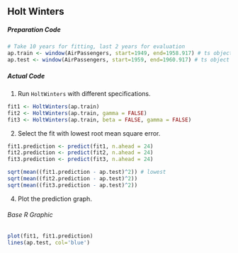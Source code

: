 ## Holt Winters
##### Preparation Code
```r
# Take 10 years for fitting, last 2 years for evaluation
ap.train <- window(AirPassengers, start=1949, end=1958.917) # ts object
ap.test <- window(AirPassengers, start=1959, end=1960.917) # ts object
```
##### Actual Code
1. Run `HoltWinters` with different specifications.
```r
fit1 <- HoltWinters(ap.train)
fit2 <- HoltWinters(ap.train, gamma = FALSE)
fit3 <- HoltWinters(ap.train, beta = FALSE, gamma = FALSE)
```
2. Select the fit with lowest root mean square error.
```r
fit1.prediction <- predict(fit1, n.ahead = 24)
fit2.prediction <- predict(fit2, n.ahead = 24)
fit3.prediction <- predict(fit3, n.ahead = 24)

sqrt(mean((fit1.prediction - ap.test)^2)) # lowest
sqrt(mean((fit2.prediction - ap.test)^2))
sqrt(mean((fit3.prediction - ap.test)^2))
```
4. Plot the prediction graph.
###### Base R Graphic
```r
plot(fit1, fit1.prediction)
lines(ap.test, col='blue')
```

